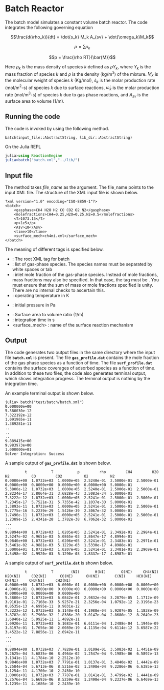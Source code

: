 
# Batch Reactor
The batch model simulates a constant volume batch reactor.  The code integrates the following governing equation 
```math
\frac{d(\rho_k)}{dt} = \dot{s_k} M_k A_{sv} + \dot{\omega_k}M_k
```

```math
\rho = \sum \rho_k
```

```math
p = \frac{\rho RT}{\bar{M}}
```
Here $\rho_k$ is the mass density of species $k$ defined as $\rho Y_k$, where $Y_k$ is the mass fraction of species $k$ and $\rho$ is the density (kg/m$^3$) of the mixture. $M_k$ is the molecular weight of species $k$ (Kg/mol), $\dot{s}_k$ is the molar production rate (mol/m$^2$-s) of species $k$ due to surface reactions, $\dot{\omega}_k$ is the molar production rate (mol/m$^3$-s) of species $k$ due to gas phase reactions, and $A_{sv}$ is the surface area to volume (1/m). 


## Running the code

The code is invoked by using the following method.
```@docs
batch(input_file::AbstractString, lib_dir::AbstractString)
```
On the Julia REPL 
```julia
julia>using ReactionEngine
julia>batch("batch.xml","../lib/")
```

## Input file
The method takes *file\_name* as the argument. The file_name points to the input XML file. The structure of the XML input file is shown below.

```
?xml version="1.0" encoding="ISO-8859-1"?>
<batch>
    <gasphase>CH4 H2O H2 CO CO2 O2 N2</gasphase>
    <molefractions>CH4=0.25,H2O=0.25,N2=0.5</molefractions>
    <T>1073.15</T>
    <p>1e5</p>
    <Asv>10</Asv>
    <time>10</time>
    <surface_mech>ch4ni.xml</surface_mech>
</batch>
```

The meaning of different tags is specified below.

- <batch> : The root XML tag for batch
- <gasphase> : list of gas-phase species. The species names must be separated by white spaces or tab
- <molefractions> : inlet mole fraction of the gas-phase species. Instead of mole fractions, mass fractions may also be specified. In that case, the tag must be <massfractions>. You must ensure that the sum of mass or mole fractions specified is unity. There are no internal checks to ascertain this. 
- <T>: operating temperature in K
- <p>: initial pressure in Pa
- <Asv> : Surface area to volume ratio (1/m)
- <time> : integration time in s
- <surface_mech> : name of the surface reaction mechanism

## Output
The code generates two output files in the same directory where the input file **`batch.xml`** is present. 
The file **`gas_profile.dat`** contains the mole fraction of the gas phase species as a function of time.
The file **`surf_profile.dat`** contains the surface coverages of adsorbed species as a function of time. 
In addition to these two files, the code also generates terminal output, which shows integration progress.
The terminal output is nothing by the integration time. 

An example terminal output is shown below.

```
julia> batch("test/batch/batch.xml")
0.000000e+00
5.380030e-12
7.322192e-12
1.091965e-11
1.389281e-11
..
..
..
9.889415e+00
9.983973e+00
1.000000e+01
Solver Integration: Success
```

A sample output of **`gas_profile.dat`** is shown below. 
```
         t           T           p         rho         CH4         H2O          H2          CO         CO2          O2          N2
0.0000e+00  1.0732e+03  1.0000e+05  2.5240e-01  2.5000e-01  2.5000e-01  0.0000e+00  0.0000e+00  0.0000e+00  0.0000e+00  5.0000e-01
5.3800e-12  1.0732e+03  1.0000e+05  2.5240e-01  2.5000e-01  2.5000e-01  2.8224e-17  2.8064e-31  3.6828e-43  3.5083e-34  5.0000e-01
7.3222e-12  1.0732e+03  1.0000e+05  2.5241e-01  2.5000e-01  2.5000e-01  7.2345e-17  5.7521e-31  5.7355e-42  1.1037e-33  5.0000e-01
1.3893e-11  1.0732e+03  1.0000e+05  2.5241e-01  2.5000e-01  2.5000e-01  5.7775e-16  5.2239e-29  1.5426e-39  2.3067e-32  5.0000e-01
1.7496e-11  1.0732e+03  1.0000e+05  2.5241e-01  2.5000e-01  2.5000e-01  1.2389e-15  2.4341e-28  1.3782e-38  6.7062e-32  5.0000e-01
...
...
9.8894e+00  1.0732e+03  1.0205e+05  2.5241e-01  2.3492e-01  2.2984e-01  3.5247e-02  4.9651e-03  5.0865e-03  3.8647e-17  4.8994e-01
9.9840e+00  1.0732e+03  1.0206e+05  2.5241e-01  2.3483e-01  2.2971e-01  3.5461e-02  4.9881e-03  5.1229e-03  1.5330e-17  4.8988e-01
1.0000e+01  1.0732e+03  1.0207e+05  2.5241e-01  2.3481e-01  2.2969e-01  3.5498e-02  4.9920e-03  5.1290e-03  1.8337e-17  4.8987e-01
```

A sample output of **`surf_profile.dat`** is shown below. 
```
         t           T        (NI)       H(NI)       O(NI)     CH4(NI)     H2O(NI)     CO2(NI)      CO(NI)      OH(NI)       C(NI)     HCO(NI)      CH(NI)     CH3(NI)     CH2(NI)
0.0000e+00  1.0732e+03  6.0000e-01  0.0000e+00  0.0000e+00  0.0000e+00  4.0000e-01  0.0000e+00  0.0000e+00  0.0000e+00  0.0000e+00  0.0000e+00  0.0000e+00  0.0000e+00  0.0000e+00
5.3800e-12  1.0732e+03  6.0842e-01  2.9832e-04  3.2879e-05  1.1712e-09  3.9101e-01  2.7168e-33  5.9257e-21  2.3256e-04  1.0792e-12  2.3196e-23  8.8535e-13  4.6995e-11  8.9031e-12
7.3222e-12  1.0732e+03  6.1140e-01  4.1988e-04  5.9207e-05  1.1838e-09  3.8782e-01  5.7960e-32  1.8386e-20  3.0147e-04  2.8680e-12  8.2649e-23  1.6840e-12  5.9925e-11  1.4892e-11
1.0920e-11  1.0732e+03  6.1683e-01  6.6111e-04  1.2488e-04  1.1946e-09  3.8197e-01  1.7656e-30  2.0089e-19  4.1135e-04  9.6114e-12  3.6587e-22  3.4522e-12  7.8856e-11  2.6942e-11
...
...
...
9.8894e+00  1.0732e+03  7.7820e-01  1.0109e-01  3.5083e-02  1.4451e-09  5.2625e-04  5.6835e-06  8.4964e-02  1.2547e-04  9.1985e-06  6.5892e-13  3.1341e-11  4.1784e-10  2.2512e-10
9.9840e+00  1.0732e+03  7.7791e-01  1.0137e-01  3.4840e-02  1.4442e-09  5.2584e-04  5.6713e-06  8.5216e-02  1.2498e-04  9.2286e-06  6.6385e-13  3.1254e-11  4.1700e-10  2.2450e-10
1.0000e+01  1.0732e+03  7.7787e-01  1.0141e-01  3.4799e-02  1.4441e-09  5.2576e-04  5.6693e-06  8.5259e-02  1.2490e-04  9.2337e-06  6.6469e-13  3.1239e-11  4.1686e-10  2.2439e-10
```